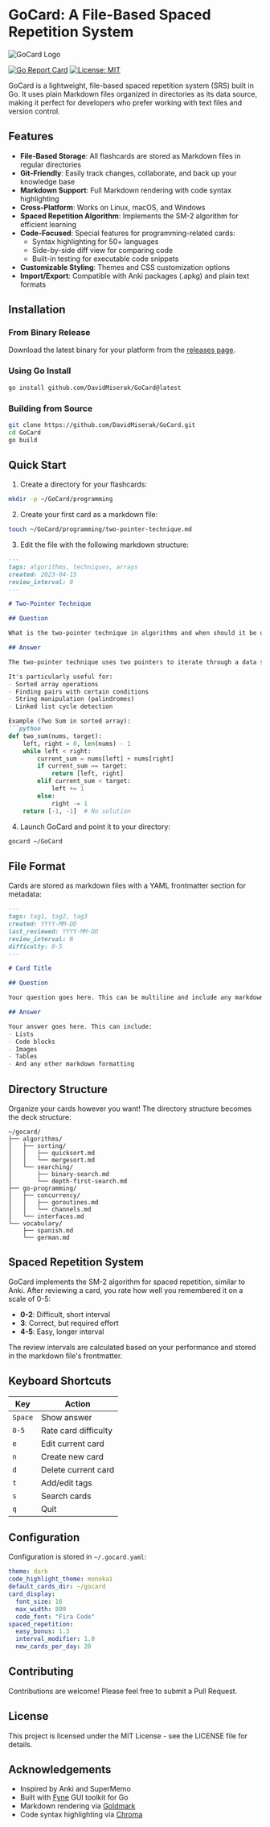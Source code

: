 # GoCard: A File-Based Spaced Repetition System

![GoCard Logo](assets/gocard-logo.webp)

[![Go Report Card](https://goreportcard.com/badge/github.com/DavidMiserak/GoCard)](https://goreportcard.com/report/github.com/DavidMiserak/GoCard)
[![License: MIT](https://img.shields.io/badge/License-MIT-blue.svg)](https://opensource.org/licenses/MIT)

GoCard is a lightweight, file-based spaced repetition system (SRS)
built in Go. It uses plain Markdown files organized in directories as
its data source, making it perfect for developers who prefer working
with text files and version control.

## Features

- **File-Based Storage**: All flashcards are stored as Markdown files in regular directories
- **Git-Friendly**: Easily track changes, collaborate, and back up your knowledge base
- **Markdown Support**: Full Markdown rendering with code syntax highlighting
- **Cross-Platform**: Works on Linux, macOS, and Windows
- **Spaced Repetition Algorithm**: Implements the SM-2 algorithm for efficient learning
- **Code-Focused**: Special features for programming-related cards:
  - Syntax highlighting for 50+ languages
  - Side-by-side diff view for comparing code
  - Built-in testing for executable code snippets
- **Customizable Styling**: Themes and CSS customization options
- **Import/Export**: Compatible with Anki packages (.apkg) and plain text formats

## Installation

### From Binary Release

Download the latest binary for your platform from the
[releases page](https://github.com/DavidMiserak/GoCard/releases).

### Using Go Install

```bash
go install github.com/DavidMiserak/GoCard@latest
```

### Building from Source

```bash
git clone https://github.com/DavidMiserak/GoCard.git
cd GoCard
go build
```

## Quick Start

1. Create a directory for your flashcards:

```bash
mkdir -p ~/GoCard/programming
```

2. Create your first card as a markdown file:

```bash
touch ~/GoCard/programming/two-pointer-technique.md
```

3. Edit the file with the following markdown structure:

```markdown
---
tags: algorithms, techniques, arrays
created: 2023-04-15
review_interval: 0
---

# Two-Pointer Technique

## Question

What is the two-pointer technique in algorithms and when should it be used?

## Answer

The two-pointer technique uses two pointers to iterate through a data structure simultaneously.

It's particularly useful for:
- Sorted array operations
- Finding pairs with certain conditions
- String manipulation (palindromes)
- Linked list cycle detection

Example (Two Sum in sorted array):
```python
def two_sum(nums, target):
    left, right = 0, len(nums) - 1
    while left < right:
        current_sum = nums[left] + nums[right]
        if current_sum == target:
            return [left, right]
        elif current_sum < target:
            left += 1
        else:
            right -= 1
    return [-1, -1]  # No solution
```

4. Launch GoCard and point it to your directory:

```bash
gocard ~/GoCard
```

## File Format

Cards are stored as markdown files with a YAML frontmatter section for metadata:

```markdown
---
tags: tag1, tag2, tag3
created: YYYY-MM-DD
last_reviewed: YYYY-MM-DD
review_interval: N
difficulty: 0-5
---

# Card Title

## Question

Your question goes here. This can be multiline and include any markdown.

## Answer

Your answer goes here. This can include:
- Lists
- Code blocks
- Images
- Tables
- And any other markdown formatting
```

## Directory Structure

Organize your cards however you want! The directory structure becomes the deck structure:

```
~/gocard/
├── algorithms/
│   ├── sorting/
│   │   ├── quicksort.md
│   │   └── mergesort.md
│   └── searching/
│       ├── binary-search.md
│       └── depth-first-search.md
├── go-programming/
│   ├── concurrency/
│   │   ├── goroutines.md
│   │   └── channels.md
│   └── interfaces.md
└── vocabulary/
    ├── spanish.md
    └── german.md
```

## Spaced Repetition System

GoCard implements the SM-2 algorithm for spaced repetition, similar to
Anki. After reviewing a card, you rate how well you remembered it on a
scale of 0-5:

- **0-2**: Difficult, short interval
- **3**: Correct, but required effort
- **4-5**: Easy, longer interval

The review intervals are calculated based on your performance and
stored in the markdown file's frontmatter.

## Keyboard Shortcuts

| Key | Action |
|-----|--------|
| `Space` | Show answer |
| `0-5` | Rate card difficulty |
| `e` | Edit current card |
| `n` | Create new card |
| `d` | Delete current card |
| `t` | Add/edit tags |
| `s` | Search cards |
| `q` | Quit |

## Configuration

Configuration is stored in `~/.gocard.yaml`:

```yaml
theme: dark
code_highlight_theme: monokai
default_cards_dir: ~/gocard
card_display:
  font_size: 16
  max_width: 800
  code_font: "Fira Code"
spaced_repetition:
  easy_bonus: 1.3
  interval_modifier: 1.0
  new_cards_per_day: 20
```

## Contributing

Contributions are welcome! Please feel free to submit a Pull Request.

## License

This project is licensed under the MIT License - see the LICENSE file for details.

## Acknowledgements

- Inspired by Anki and SuperMemo
- Built with [Fyne](https://fyne.io/) GUI toolkit for Go
- Markdown rendering via [Goldmark](https://github.com/yuin/goldmark)
- Code syntax highlighting via [Chroma](https://github.com/alecthomas/chroma)
